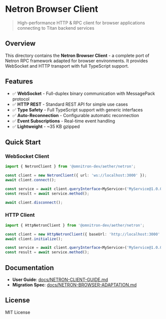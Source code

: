 # Netron Browser Client

> High-performance HTTP & RPC client for browser applications connecting to Titan backend services

## Overview

This directory contains the **Netron Browser Client** - a complete port of Netron RPC framework adapted for browser environments. It provides WebSocket and HTTP transport with full TypeScript support.

## Features

- ✅ **WebSocket** - Full-duplex binary communication with MessagePack protocol
- ✅ **HTTP REST** - Standard REST API for simple use cases
- ✅ **Type Safety** - Full TypeScript support with generic interfaces
- ✅ **Auto-Reconnection** - Configurable automatic reconnection
- ✅ **Event Subscriptions** - Real-time event handling
- ✅ **Lightweight** - ~35 KB gzipped

## Quick Start

### WebSocket Client

```typescript
import { NetronClient } from '@omnitron-dev/aether/netron';

const client = new NetronClient({ url: 'ws://localhost:3000' });
await client.connect();

const service = await client.queryInterface<MyService>('MyService@1.0.0');
const result = await service.method();

await client.disconnect();
```

### HTTP Client

```typescript
import { HttpNetronClient } from '@omnitron-dev/aether/netron';

const client = new HttpNetronClient({ baseUrl: 'http://localhost:3000' });
await client.initialize();

const service = await client.queryInterface<MyService>('MyService@1.0.0');
const result = await service.method();
```

## Documentation

- **User Guide**: [docs/NETRON-CLIENT-GUIDE.md](../../docs/NETRON-CLIENT-GUIDE.md)
- **Migration Spec**: [docs/NETRON-BROWSER-ADAPTATION.md](../../docs/NETRON-BROWSER-ADAPTATION.md)

## License

MIT License
